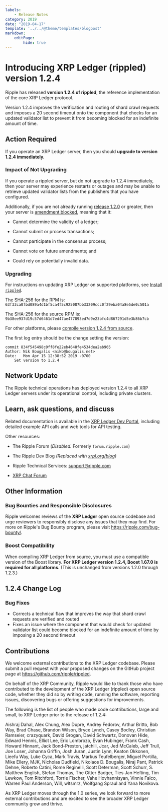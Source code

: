 ```yaml
---
labels:
    - Release Notes
category: 2019
date: "2019-04-17"
template: '../../@theme/templates/blogpost'
markdown:
    editPage:
        hide: true
---
```

# Introducing XRP Ledger (rippled) version 1.2.4

Ripple has released **version 1.2.4 of rippled**, the reference implementation of the core XRP Ledger protocol.

Version 1.2.4 improves the verification and routing of shard crawl requests and imposes a 20 second timeout onto the component that checks for an updated validator list to prevent it from becoming blocked for an indefinite amount of time.

<!-- BREAK -->

## Action Required

If you operate an XRP Ledger server, then you should **upgrade to version 1.2.4 immediately.**

### Impact of Not Upgrading

If you operate a rippled server, but do not upgrade to 1.2.4 immediately, then your server may experience restarts or outages and may be unable to retrieve updated validator lists from the publishers that you have configured.

Additionally, if you are not already running [release 1.2.0](/blog/2019/rippled-1.2.0.md) or greater, then your server is [amendment blocked](/docs/concepts/networks-and-servers/amendments#amendment-blocked-servers), meaning that it:

* Cannot determine the validity of a ledger;

* Cannot submit or process transactions;

* Cannot participate in the consensus process;

* Cannot vote on future amendments; and

* Could rely on potentially invalid data.

### Upgrading

For instructions on updating XRP Ledger on supported platforms, see [Install `rippled`](/docs/infrastructure/installation).

The SHA-256 for the RPM is: `63f33ca0fbd089a4d1bf5ca4f5c925087bb33209ccc0f29eba04a8e5de0c501a`

The SHA-256 for the source RPM is: `9b38ee937d19c57d6461d7ed47ae477893ed7d9e23bfc4d867291d5e3b86b7cb`

For other platforms, please [compile version 1.2.4 from source](https://github.com/XRPLF/rippled/tree/1.2.4/Builds).

The first log entry should be the change setting the version:

```text
commit 834f545498c0ff8fe22eb4648fe4534dea2ab965
Author: Nik Bougalis <nikb@bougalis.net>
Date:   Mon Apr 15 12:38:52 2019 -0700
    Set version to 1.2.4
```

## Network Update

The Ripple technical operations has deployed version 1.2.4 to all XRP Ledger servers under its operational control, including private clusters.


## Learn, ask questions, and discuss

Related documentation is available in the [XRP Ledger Dev Portal](/docs/), including detailed example API calls and web tools for API testing.

Other resources:

* The Ripple Forum (_Disabled._ Formerly `forum.ripple.com`)

* The Ripple Dev Blog _(Replaced with [xrpl.org/blog](https://xrpl.org/blog/))_

* Ripple Technical Services: <support@ripple.com>

* [XRP Chat Forum](http://www.xrpchat.com/)

## Other Information

### Bug Bounties and Responsible Disclosures

Ripple welcomes reviews of the **XRP Ledger** open source codebase and urge reviewers to responsibly disclose any issues that they may find. For more on Ripple's Bug Bounty program, please visit <https://ripple.com/bug-bounty/>.

### Boost Compatibility

When compiling XRP Ledger from source, you must use a compatible version of the Boost library. **For XRP Ledger version 1.2.4, Boost 1.67.0 is required for all platforms.** (This is unchanged from versions 1.2.0 through 1.2.3.)

## 1.2.4 Change Log

### Bug Fixes

- Corrects a technical flaw that improves the way that shard crawl requests are verified and routed
- Fixes an issue where the component that would check for updated validator list could become blocked for an indefinite amount of time by imposing a 20 second timeout


## Contributions

We welcome external contributions to the XRP Ledger codebase. Please submit a pull request with your proposed changes on the GitHub project page at <https://github.com/ripple/rippled>.

On behalf of the XRP Community, Ripple would like to thank those who have contributed to the development of the XRP Ledger (rippled) open source code, whether they did so by writing code, running the software, reporting issues, discovering bugs or offering suggestions for improvements.

The following is the list of people who made code contributions, large and small, to XRP Ledger prior to the release of 1.2.4:

Aishraj Dahal, Alex Chung, Alex Dupre, Andrey Fedorov, Arthur Britto, Bob Way, Brad Chase, Brandon Wilson, Bryce Lynch, Casey Bodley, Christian Ramseier, crazyquark, David Grogan, David Schwartz, Donovan Hide, Edward Hennis, Elliot Lee, Eric Lombrozo, Evan Hubinger, Frank Cash, Howard Hinnant, Jack Bond-Preston, jatchili, Jcar, Jed McCaleb, Jeff Trull, Joe Loser, Johanna Griffin, Josh Juran, Justin Lynn, Keaton Okkonen, Lieefu Way, Luke Cyca, Mark Travis, Markus Teufelberger, Miguel Portilla, Mike Ellery, MJK, Nicholas Dudfield, Nikolaos D. Bougalis, Niraj Pant, Patrick Dehne, Roberto Catini, Rome Reginelli, Scott Determan, Scott Schurr, S. Matthew English, Stefan Thomas, The Gitter Badger, Ties Jan Hefting, Tim Lewkow, Tom Ritchford, Torrie Fischer, Vahe Hovhannisyan, Vinnie Falco, Warren Paul Anderson, Will, wltsmrz, Wolfgang Spraul and Yana Novikova.

As XRP Ledger moves through the 1.0 series, we look forward to more external contributions and are excited to see the broader XRP Ledger community grow and thrive.
